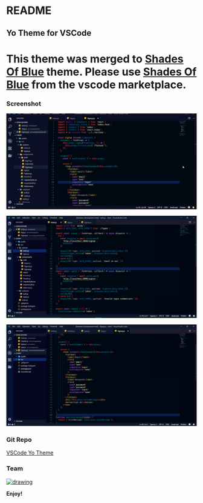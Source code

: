 # README
## Yo Theme for VSCode

# This theme was merged to [Shades Of Blue](https://github.com/varunalex/shades-of-blue-vscode) theme. Please use [Shades Of Blue](https://marketplace.visualstudio.com/items?itemName=shades-of-blue.shades-of-blue) from the vscode marketplace.

### Screenshot
![drawing](https://raw.githubusercontent.com/varunalex/yo-theme-for-vscode/master/screencapture1.gif)

![drawing](https://raw.githubusercontent.com/varunalex/yo-theme-for-vscode/master/Capture.PNG)

![drawing](https://raw.githubusercontent.com/varunalex/yo-theme-for-vscode/master/Capture2.PNG)

### Git Repo
[VSCode Yo Theme](https://github.com/varunalex/yo-theme-for-vscode)

### Team
[![drawing](https://avatars1.githubusercontent.com/u/24926575?s=60&v=4)](https://github.com/varunalex/)

**Enjoy!**
